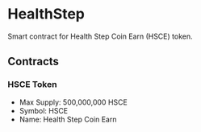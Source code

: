 # HealthStep

Smart contract for Health Step Coin Earn (HSCE) token.

## Contracts

### HSCE Token
- Max Supply: 500,000,000 HSCE
- Symbol: HSCE
- Name: Health Step Coin Earn
